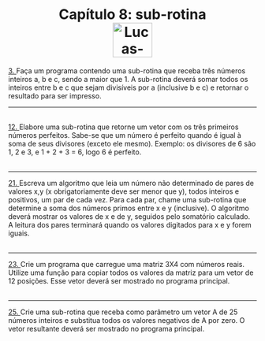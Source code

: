 <div align="center">
  <h1>
    Capítulo 8: sub-rotina <br>
    <img align="center" alt="Lucas-Java" height="70" width="80" src="https://cdn.jsdelivr.net/gh/devicons/devicon/icons/java/java-original.svg" />
  </h1>
</div>
<p>
  <a href="https://github.com/LucasCostaMrq/DisciplinaPoo2023.2/blob/main/Lista03/Cap%C3%ADtulo%208/Q3R/src/br/edu/principal/Principal.java">3. </a>Faça um programa contendo uma sub-rotina que receba três números inteiros a, b e c, sendo a maior
  que 1. A sub-rotina deverá somar todos os inteiros entre b e c que sejam divisíveis por a (inclusive b e
  c) e retornar o resultado para ser impresso. <br>
  <hr>
  <br>
  <a href="https://github.com/LucasCostaMrq/DisciplinaPoo2023.2/blob/main/Lista03/Cap%C3%ADtulo%208/Q12R/src/br/edu/principal/Principal.java">12. </a>Elabore uma sub-rotina que retorne um vetor com os três primeiros números perfeitos. Sabe-se que um
  número é perfeito quando é igual à soma de seus divisores (exceto ele mesmo). Exemplo: os divisores
  de 6 são 1, 2 e 3, e 1 + 2 + 3 = 6, logo 6 é perfeito. <br>
  <br>
  <hr>
  <a href="https://github.com/LucasCostaMrq/DisciplinaPoo2023.2/blob/main/Lista03/Cap%C3%ADtulo%208/Q21R/src/br/edu/principal/Principal.java">21. </a>Escreva um algoritmo que leia um número não determinado de pares de valores x,y (x obrigatoriamente
  deve ser menor que y), todos inteiros e positivos, um par de cada vez. Para cada par, chame uma
  sub-rotina que determine a soma dos números primos entre x e y (inclusive). O algoritmo deverá mostrar
  os valores de x e de y, seguidos pelo somatório calculado. A leitura dos pares terminará quando os
  valores digitados para x e y forem iguais. <br>
  <br>
  <hr>
  <a href="https://github.com/LucasCostaMrq/DisciplinaPoo2023.2/blob/main/Lista03/Cap%C3%ADtulo%208/Q23R/src/br/edu/principal/Principal.java">23. </a>Crie um programa que carregue uma matriz 3X4 com números reais. Utilize uma função para copiar
  todos os valores da matriz para um vetor de 12 posições. Esse vetor deverá ser mostrado no programa
  principal. <br>
  <br>
  <hr>
  <a href="https://github.com/LucasCostaMrq/DisciplinaPoo2023.2/blob/main/Lista03/Cap%C3%ADtulo%208/Q25R/src/br/edu/principal/Principal.java">25. </a>Crie uma sub-rotina que receba como parâmetro um vetor A de 25 números inteiros e substitua todos os
  valores negativos de A por zero. O vetor resultante deverá ser mostrado no programa principal.
</p>
